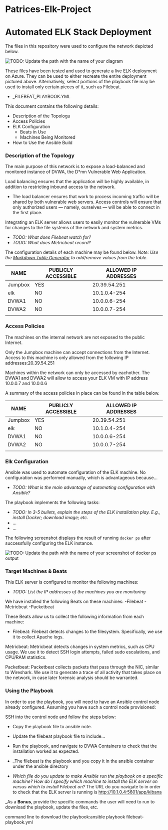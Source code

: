 # Patrices-Elk-Project
# Automated ELK Stack Deployment

The files in this repository were used to configure the network depicted below.

![TODO: Update the path with the name of your diagram](Images/diagram_filename.png)

These files have been tested and used to generate a live ELK deployment on Azure. They can be used to either recreate the entire deployment pictured above. Alternatively, select portions of the playbook file may be used to install only certain pieces of it, such as Filebeat.

  - _FILEBEAT_PLAYBOOK.YML

This document contains the following details:
- Description of the Topologu
- Access Policies
- ELK Configuration
  - Beats in Use
  - Machines Being Monitored
- How to Use the Ansible Build


### Description of the Topology

The main purpose of this network is to expose a load-balanced and monitored instance of DVWA, the D*mn Vulnerable Web Application.

Load balancing ensures that the application will be highly available, in addition to restricting inbound access to the network.
- The load balancer ensures that work to process incoming traffic will be shared by both vulnerable web servers. Access controls will ensure that only authorized users — namely, ourselves — will be able to connect in the first place. 

Integrating an ELK server allows users to easily monitor the vulnerable VMs for changes to the file systems of the network and system metrics.
- _TODO: What does Filebeat watch for?_
- _TODO: What does Metricbeat record?_

The configuration details of each machine may be found below.
_Note: Use the [Markdown Table Generator](http://www.tablesgenerator.com/markdown_tables) to add/remove values from the table_.

| NAME    	| PUBLICLY ACCESSIBLE 	| ALLOWED IP ADDRESSES  	|   	|   	|
|---------	|---------------------	|-----------------------	|---	|---	|
| Jumpbox 	| YES                 	| 20.39.54.251          	|   	|   	|
| elk     	| NO                  	| 10.1.0.4-254          	|   	|   	|
| DVWA1   	| NO                  	| 10.0.0.6-254          	|   	|   	|
| DVWA2   	| NO                  	| 10.0.0.7-254          	|   	|   	|
|         	|                     	|                       	|   	|   	|

### Access Policies

The machines on the internal network are not exposed to the public Internet. 

Only the Jumpbox machine can accept connections from the Internet. Access to this machine is only allowed from the following IP addresses:20.39.54.251


Machines within the network can only be accessed by eachother.
The DVWA1 and DVWA2 will allow to access your ELK VM with IP address 
10.0.0.7 and 10.0.0.6

A summary of the access policies in place can be found in the table below.

| NAME    	| PUBLICLY ACCESSIBLE 	| ALLOWED IP ADDRESSES  	|   	|   	|
|---------	|---------------------	|-----------------------	|---	|---	|
| Jumpbox 	| YES                 	| 20.39.54.251          	|   	|   	|
| elk     	| NO                  	| 10.1.0.4-254          	|   	|   	|
| DVWA1   	| NO                  	| 10.0.0.6-254          	|   	|   	|
| DVWA2   	| NO                  	| 10.0.0.7-254          	|   	|   	|
|         	|                     	|                       	|   	|   	|

### Elk Configuration

Ansible was used to automate configuration of the ELK machine. No configuration was performed manually, which is advantageous because...
- _TODO: What is the main advantage of automating configuration with Ansible?_

The playbook implements the following tasks:
- _TODO: In 3-5 bullets, explain the steps of the ELK installation play. E.g., install Docker; download image; etc._
- ...
- ...

The following screenshot displays the result of running `docker ps` after successfully configuring the ELK instance.

![TODO: Update the path with the name of your screenshot of docker ps output](Images/docker_ps_output.png)

### Target Machines & Beats
This ELK server is configured to monitor the following machines:
- _TODO: List the IP addresses of the machines you are monitoring_

We have installed the following Beats on these machines:
-Filebeat
-Metricbeat
-Packetbeat

These Beats allow us to collect the following information from each machine:
- Filebeat: Filebeat detects changes to the filesystem. Specifically, we use it to collect Apache logs.

Metricbeat: Metricbeat detects changes in system metrics, such as CPU usage. We use it to detect SSH login attempts, failed sudo escalations, and CPU/RAM statistics.

Packetbeat: Packetbeat collects packets that pass through the NIC, similar to Wireshark. We use it to generate a trace of all activity that takes place on the network, in case later forensic analysis should be warranted.

### Using the Playbook
In order to use the playbook, you will need to have an Ansible control node already configured. Assuming you have such a control node provisioned: 

SSH into the control node and follow the steps below:
- Copy the playbook file to ansible note.
- Update the filebeat playbook file to include...
- Run the playbook, and navigate to DVWA Containers to check that the installation worked as expected.


- _The filebeat is the playbook and you copy it in the ansible container under the ansible directory 
- _Which file do you update to make Ansible run the playbook on a specific machine? How do I specify which machine to install the ELK server on versus which to install Filebeat on?_
The  URL do you navigate to in order to check that the ELK server is running is http://10.1.0.4:5601/app/kibana 

_As a **Bonus**, provide the specific commands the user will need to run to download the playbook, update the files, etc.

command line to download the playbook:ansible playbook filebeat-playbook.yml
